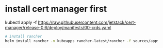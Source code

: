 # install cert manager first
kubectl apply -f https://raw.githubusercontent.com/jetstack/cert-manager/release-0.6/deploy/manifests/00-crds.yaml
```bash
# install rancher
helm install rancher -n kubeapps rancher-latest/rancher -f sources/apps/rancher/rancher-values.yaml 
```